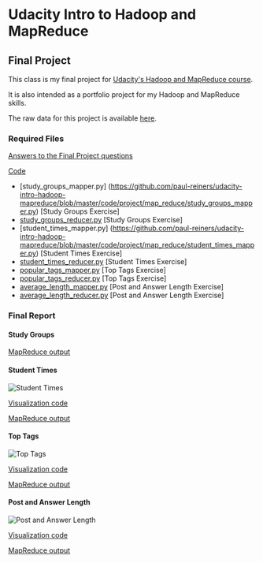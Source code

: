 Udacity Intro to Hadoop and MapReduce
=======================================================
Final Project 
-------------

This class is my final project for [Udacity's Hadoop and MapReduce course](https://www.udacity.com/course/ud617).  

It is also intended as a portfolio project for my Hadoop and MapReduce skills.

The raw data for this project is available [here](http://content.udacity-data.com/course/hadoop/forum_data.tar.gz).

### Required Files

[Answers to the Final Project questions](https://github.com/paul-reiners/udacity-intro-hadoop-mapreduce/blob/master/doc/FinalProjectQuestions.md)

[Code](https://github.com/paul-reiners/udacity-intro-hadoop-mapreduce/tree/master/code/project/map_reduce)
* [study_groups_mapper.py] (https://github.com/paul-reiners/udacity-intro-hadoop-mapreduce/blob/master/code/project/map_reduce/study_groups_mapper.py)     [Study Groups Exercise]
* [study_groups_reducer.py](/paul-reiners/udacity-intro-hadoop-mapreduce/blob/master/code/project/map_reduce/study_groups_reducer.py)       [Study Groups Exercise]
* [student_times_mapper.py] (https://github.com/paul-reiners/udacity-intro-hadoop-mapreduce/blob/master/code/project/map_reduce/student_times_mapper.py)      [Student Times Exercise]
* [student_times_reducer.py](https://github.com/paul-reiners/udacity-intro-hadoop-mapreduce/blob/master/code/project/map_reduce/student_times_reducer.py)      [Student Times Exercise]
* [popular_tags_mapper.py](https://github.com/paul-reiners/udacity-intro-hadoop-mapreduce/blob/master/code/project/map_reduce/popular_tags_mapper.py)        [Top Tags Exercise]
* [popular_tags_reducer.py](https://github.com/paul-reiners/udacity-intro-hadoop-mapreduce/blob/master/code/project/map_reduce/popular_tags_reducer.py)        [Top Tags Exercise]
* [average_length_mapper.py](https://github.com/paul-reiners/udacity-intro-hadoop-mapreduce/blob/master/code/project/map_reduce/average_length_mapper.py)      [Post and Answer Length Exercise]
* [average_length_reducer.py](https://github.com/paul-reiners/udacity-intro-hadoop-mapreduce/blob/master/code/project/map_reduce/average_length_reducer.py)      [Post and Answer Length Exercise]

### Final Report

#### Study Groups
[MapReduce output](https://github.com/paul-reiners/udacity-intro-hadoop-mapreduce/blob/master/results/study_groups.tsv)

#### Student Times
![Student Times](https://raw.githubusercontent.com/paul-reiners/udacity-intro-hadoop-mapreduce/master/plots/student-times.png)

[Visualization code](https://github.com/paul-reiners/udacity-intro-hadoop-mapreduce/blob/master/code/project/visualization/student_times.R)

[MapReduce output](https://github.com/paul-reiners/udacity-intro-hadoop-mapreduce/blob/master/results/student_times.tsv)

#### Top Tags
![Top Tags](https://raw.githubusercontent.com/paul-reiners/udacity-intro-hadoop-mapreduce/master/plots/popular-tags.png)

[Visualization code](https://github.com/paul-reiners/udacity-intro-hadoop-mapreduce/blob/master/code/project/visualization/popular_tags.R)

[MapReduce output](https://github.com/paul-reiners/udacity-intro-hadoop-mapreduce/blob/master/results/popular_tags.tsv)

#### Post and Answer Length
![Post and Answer Length](https://raw.githubusercontent.com/paul-reiners/udacity-intro-hadoop-mapreduce/master/plots/average-length.png)

[Visualization code](https://github.com/paul-reiners/udacity-intro-hadoop-mapreduce/blob/master/code/project/visualization/average_length.R)

[MapReduce output](https://github.com/paul-reiners/udacity-intro-hadoop-mapreduce/blob/master/results/average_length.tsv)
